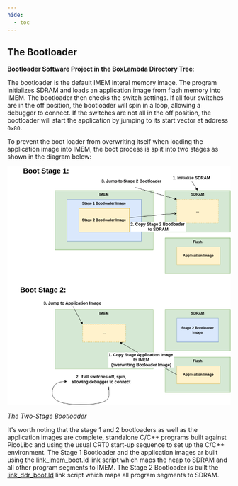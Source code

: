 ```yaml
---
hide:
  - toc
---
```


## The Bootloader

**Bootloader Software Project in the BoxLambda Directory Tree**:
 []()

The bootloader is the default IMEM interal memory image. The program initializes
SDRAM and loads an application image from flash memory into IMEM. The bootloader
then checks the switch settings. If all four switches are in the off position, the
bootloader will spin in a loop, allowing a debugger to connect. If the switches
are not all in the off position, the bootloader will start the application by
jumping to its start vector at address `0x80`.

To prevent the boot loader from overwriting itself when loading the application
image into IMEM, the boot process is split into two stages as shown in the
diagram below:

![The Two-Stage Bootloader](assets/bootloader.png)

*The Two-Stage Bootloader*

It's worth noting that the stage 1 and 2 bootloaders as well as the application
images are complete, standalone C/C++ programs built against PicoLibc and using
the usual CRT0 start-up sequence to set up the C/C++ environment. The Stage 1 Bootloader
and the application images ar built using the [link_imem_boot.ld]() link script
which maps the heap to SDRAM and all other program segments to IMEM. The Stage 2
Bootloader is built the [link_ddr_boot.ld]() link script which maps all program
segments to SDRAM.
